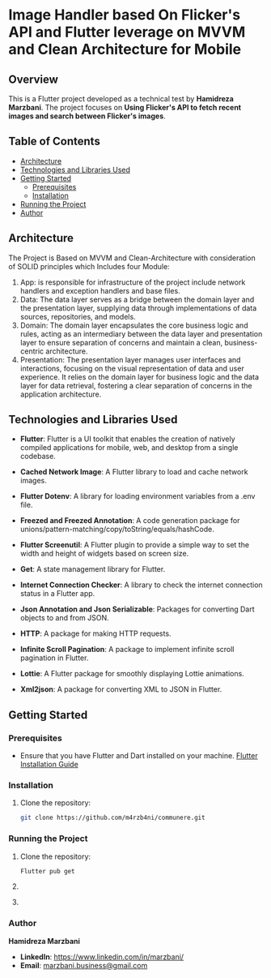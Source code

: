 # Image Handler based On Flicker's API and Flutter leverage on MVVM and Clean Architecture for Mobile

## Overview
This is a Flutter project developed as a technical test by **Hamidreza Marzbani**. The project focuses on **Using Flicker's API to fetch recent images and search
between Flicker's images**.

## Table of Contents
- [Architecture](#architecture)
- [Technologies and Libraries Used](#technologies-and-libraries-used)
- [Getting Started](#getting-started)
    - [Prerequisites](#prerequisites)
    - [Installation](#installation)
- [Running the Project](#running-the-project)
- [Author](#author)

## Architecture

The Project is Based on MVVM and Clean-Architecture with consideration of SOLID principles which Includes four Module:

1. App: is responsible for infrastructure of the project include network handlers and exception handlers and base files.
2. Data: The data layer serves as a bridge between the domain layer and the presentation layer, supplying data through implementations of data sources, repositories, and models.
3. Domain: The domain layer encapsulates the core business logic and rules, acting as an intermediary between the data layer and presentation layer to ensure separation of concerns and maintain a clean, business-centric architecture.  
4. Presentation: The presentation layer manages user interfaces and interactions, focusing on the visual representation of data and user experience. It relies on the domain layer for business logic and the data layer for data retrieval, fostering a clear separation of concerns in the application architecture.

## Technologies and Libraries Used

- **Flutter**: Flutter is a UI toolkit that enables the creation of natively compiled applications for mobile, web, and desktop from a single codebase.

- **Cached Network Image**: A Flutter library to load and cache network images.

- **Flutter Dotenv**: A library for loading environment variables from a .env file.

- **Freezed and Freezed Annotation**: A code generation package for unions/pattern-matching/copy/toString/equals/hashCode.

- **Flutter Screenutil**: A Flutter plugin to provide a simple way to set the width and height of widgets based on screen size.

- **Get**: A state management library for Flutter.

- **Internet Connection Checker**: A library to check the internet connection status in a Flutter app.

- **Json Annotation and Json Serializable**: Packages for converting Dart objects to and from JSON.

- **HTTP**: A package for making HTTP requests.

- **Infinite Scroll Pagination**: A package to implement infinite scroll pagination in Flutter.

- **Lottie**: A Flutter package for smoothly displaying Lottie animations.

- **Xml2json**: A package for converting XML to JSON in Flutter.

## Getting Started

### Prerequisites

- Ensure that you have Flutter and Dart installed on your machine. [Flutter Installation Guide](https://flutter.dev/docs/get-started/install)

### Installation

1. Clone the repository:

   ```bash
   git clone https://github.com/m4rzb4ni/communere.git

### Running the Project


1. Clone the repository:

   ```bash
   Flutter pub get
2. ``` dart run build_runner build --delete-conflicting-outputs
3. ``` Run the project on your device

### Author

 **Hamidreza Marzbani**

- **LinkedIn**: https://www.linkedin.com/in/marzbani/
- **Email**: [marzbani.business@gmail.com]()






